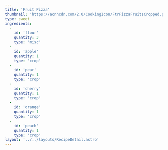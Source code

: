 ```yaml
---
title: 'Fruit Pizza'
thumbnail: 'https://acnhcdn.com/2.0/CookingIcon/FtrPizzaFruitsCropped.png'
type: sweet
ingredients:
  -
    id: 'flour'
    quantity: 3
    type: 'misc'
  -
    id: 'apple'
    quantity: 1
    type: 'crop'
  -
    id: 'pear'
    quantity: 1
    type: 'crop'
  -
    id: 'cherry'
    quantity: 1
    type: 'crop'
  -
    id: 'orange'
    quantity: 1
    type: 'crop'
  -
    id: 'peach'
    quantity: 1
    type: 'crop'
layout: '../../layouts/RecipeDetail.astro'
---
```


